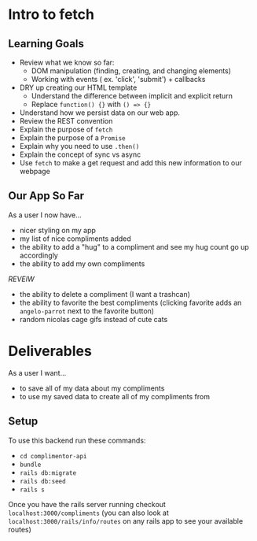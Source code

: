 # Intro to fetch

## Learning Goals
* Review what we know so far:
  * DOM manipulation (finding, creating, and changing elements)
  * Working with events ( ex. 'click', 'submit') + callbacks
* DRY up creating our HTML template
  * Understand the difference between implicit and explicit return
  * Replace `function() {}` with `() => {}`
* Understand how we persist data on our web app.
* Review the REST convention
* Explain the purpose of `fetch`
* Explain the purpose of a `Promise`
* Explain why you need to use `.then()`
* Explain the concept of sync vs async
* Use `fetch` to make a get request and add this new information to our webpage


## Our App So Far
As a user I now have...
* nicer styling on my app
* my list of nice compliments added
* the ability to add a "hug" to a compliment and see my hug count go up accordingly
* the ability to add my own compliments

*REVEIW*

* the ability to delete a compliment (I want a trashcan)
* the ability to favorite the best compliments (clicking favorite adds an `angelo-parrot` next to the favorite button)
* random nicolas cage gifs instead of cute cats

# Deliverables
As a user I want...
* to save all of my data about my compliments
* to use my saved data to create all of my compliments from


## Setup
To use this backend run these commands:
* `cd complimentor-api`
* `bundle`
* `rails db:migrate`
* `rails db:seed`
* `rails s`

Once you have the rails server running checkout `localhost:3000/compliments` (you can also look at `localhost:3000/rails/info/routes` on any rails app to see your available routes)

